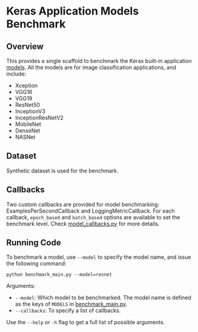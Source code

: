 # Keras Application Models Benchmark
## Overview
This provides a single scaffold to benchmark the Keras built-in application [models](https://keras.io/applications/). All the models are for image classification applications, and include:

 - Xception
 - VGG16
 - VGG19
 - ResNet50
 - InceptionV3
 - InceptionResNetV2
 - MobileNet
 - DenseNet
 - NASNet

## Dataset
Synthetic dataset is used for the benchmark.

## Callbacks
Two custom callbacks are provided for model benchmarking: ExamplesPerSecondCallback and LoggingMetricCallback. For each callback, `epoch_based` and `batch_based` options are available to set the benchmark level. Check [model_callbacks.py](model_callbacks.py) for more details.

## Running Code
To benchmark a model, use `--model` to specify the model name, and issue the following command:
```
python benchmark_main.py --model=resnet
```
Arguments:
  * `--model`: Which model to be benchmarked. The model name is defined as the keys of `MODELS` in [benchmark_main.py](benchmark_main.py).
  * `--callbacks`: To specify a list of callbacks.

Use the `--help` or `-h` flag to get a full list of possible arguments.
